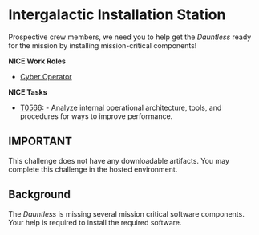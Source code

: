 # Intergalactic Installation Station

Prospective crew members, we need you to help get the _Dauntless_ ready for the mission by installing mission-critical components!

**NICE Work Roles**
- [Cyber Operator](https://niccs.cisa.gov/workforce-development/nice-framework/workroles?name=Cyber+Operator&id=All)
 
**NICE Tasks**
- [T0566](https://niccs.cisa.gov/workforce-development/nice-framework/tasks?id=T0566&description=All): - Analyze internal operational architecture, tools, and procedures for ways to improve performance.

## IMPORTANT

This challenge does not have any downloadable artifacts. You may complete this challenge in the hosted environment.

## Background

The _Dauntless_ is missing several mission critical software components. Your help is required to install the required software. 

